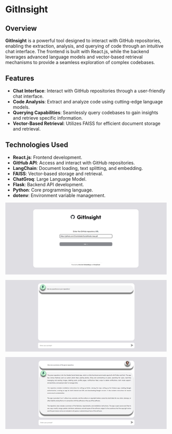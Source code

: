 # GitInsight

## Overview
**GitInsight** is a powerful tool designed to interact with GitHub repositories, enabling the extraction, analysis, and querying of code through an intuitive chat interface. The frontend is built with React.js, while the backend leverages advanced language models and vector-based retrieval mechanisms to provide a seamless exploration of complex codebases.

## Features
- **Chat Interface**: Interact with GitHub repositories through a user-friendly chat interface.
- **Code Analysis**: Extract and analyze code using cutting-edge language models.
- **Querying Capabilities**: Seamlessly query codebases to gain insights and retrieve specific information.
- **Vector-Based Retrieval**: Utilizes FAISS for efficient document storage and retrieval.

## Technologies Used
- **React.js**: Frontend development.
- **GitHub API**: Access and interact with GitHub repositories.
- **LangChain**: Document loading, text splitting, and embedding.
- **FAISS**: Vector-based storage and retrieval.
- **ChatGroq**: Large Language Model.
- **Flask**: Backend API development.
- **Python**: Core programming language.
- **dotenv**: Environment variable management.

![Home Page](Frontend/src/assets/Home.png)

![Chat Interface](Frontend/src/assets/org_home.png)

![Chat Interface](Frontend/src/assets/org_chat.png)
